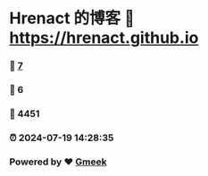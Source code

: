 # Hrenact 的博客 :link: https://hrenact.github.io 
### :page_facing_up: [7](https://hrenact.github.io/tag.html) 
### :speech_balloon: 6 
### :hibiscus: 4451 
### :alarm_clock: 2024-07-19 14:28:35 
### Powered by :heart: [Gmeek](https://github.com/Meekdai/Gmeek)
